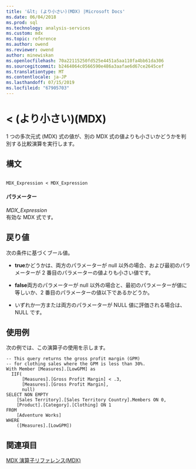 ```yaml
---
title: '&lt; (より小さい)(MDX) |Microsoft Docs'
ms.date: 06/04/2018
ms.prod: sql
ms.technology: analysis-services
ms.custom: mdx
ms.topic: reference
ms.author: owend
ms.reviewer: owend
author: minewiskan
ms.openlocfilehash: 70a22115250fd525e4451a5aa110fa4bb61da306
ms.sourcegitcommit: b2464064c0566590e486a3aafae6d67ce2645cef
ms.translationtype: MT
ms.contentlocale: ja-JP
ms.lasthandoff: 07/15/2019
ms.locfileid: "67905703"
---
```

# <a name="lt-less-than-mdx"></a>&lt; (より小さい)(MDX)


  1 つの多次元式 (MDX) 式の値が、別の MDX 式の値よりも小さいかどうかを判別する比較演算を実行します。  
  
## <a name="syntax"></a>構文  
  
```  
  
MDX_Expression < MDX_Expression  
```  
  
#### <a name="parameters"></a>パラメーター  
 *MDX_Expression*  
 有効な MDX 式です。  
  
## <a name="return-value"></a>戻り値  
 次の条件に基づくブール値。  
  
-   **true**かどうかは、両方のパラメーターが null 以外の場合、および最初のパラメーターが 2 番目のパラメーターの値よりも小さい値です。  
  
-   **false**両方のパラメーターが null 以外の場合と、最初のパラメーターが値に等しいか、2 番目のパラメーターの値以下であるかどうか。  
  
-   いずれか一方または両方のパラメーターが NULL 値に評価される場合は、NULL です。  
  
## <a name="examples"></a>使用例  
 次の例では、この演算子の使用を示します。  
  
```  
-- This query returns the gross profit margin (GPM)  
-- for clothing sales where the GPM is less than 30%.  
With Member [Measures].[LowGPM] as  
  IIF(  
      [Measures].[Gross Profit Margin] < .3,  
      [Measures].[Gross Profit Margin],  
      null)  
SELECT NON EMPTY  
    [Sales Territory].[Sales Territory Country].Members ON 0,  
    [Product].[Category].[Clothing] ON 1  
FROM  
    [Adventure Works]  
WHERE  
    ([Measures].[LowGPM])  
```  
  
## <a name="see-also"></a>関連項目  
 [MDX 演算子リファレンス&#40;MDX&#41;](../mdx/mdx-operator-reference-mdx.md)  
  
  
